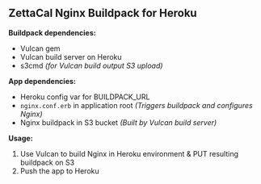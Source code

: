 ## ZettaCal Nginx Buildpack for Heroku

**Buildpack dependencies:**
  * Vulcan gem
  * Vulcan build server on Heroku
  * s3cmd _(for Vulcan build output S3 upload)_

**App dependencies:** 
  * Heroku config var for BUILDPACK_URL
  * `nginx.conf.erb` in application root _(Triggers buildpack and configures Nginx)_
  * Nginx buildpack in S3 bucket _(Built by Vulcan build server)_

**Usage:**

  1. Use Vulcan to build Nginx in Heroku environment & PUT resulting buildpack on S3
  1. Push the app to Heroku
